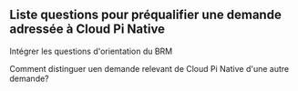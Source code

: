 ## Liste questions pour préqualifier une demande adressée à Cloud Pi Native

Intégrer les questions d'orientation du BRM

Comment distinguer uen demande relevant de Cloud Pi Native d'une autre demande?


